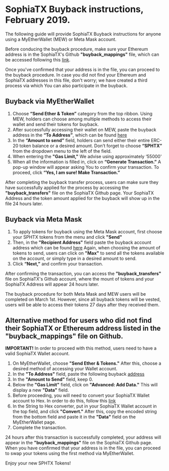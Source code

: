 # SophiaTX Buyback instructions, February 2019.
The following guide will provide SophiaTX Buyback instructions for anyone using a MyEtherWallet (MEW) or Meta Mask account.

Before conducing the buyback procedure, make sure your Ethereum address is in the SophiaTX's Github **"buyback_mappings"** file, which can be accessed following this [link](https://github.com/SophiaTX/BuyBack).

Once you've confirmed that your address is in the file, you can proceed to the buyback procedure. In case you did not find your Ethereum and SophiaTX addresses in this file, don't worry; we have created a third process via which You can also participate in the buyback.

## Buyback via MyEtherWallet

1. Choose **“Send Ether & Token”** category from the top ribbon. Using MEW, holders can choose among multiple methods to access their wallet and send their tokens for buyback. 
2. After successfully accessing their wallet on MEW, paste the buyback address in the **“To Address”**, which can be found [here](https://etherscan.io/address/0xBFEd0249222897bEEaA344b07B98f322f6FcD907)
3. In the **“Amount to send”** field, holders can send either their entire ERC-20 token balance or a desired amount. Don’t forget to choose **“SPHTX”** from the dropdown menu to the left of the field. 
4. When entering the **"Gas Limit,"** We advise using approximately ‘55000'
5. When all the information is filled in, click on **“Generate Transaction.”** A pop-up window will appear asking You to confirm your transaction. To proceed, click **“Yes, I am sure! Make Transaction.”**

After completing the buyback transfer process, users can make sure they have successfully applied for the process by accessing the **"buyback_transfers"** file on the SophiaTX Github page. Your SophiaTX Address and the token amount applied for the buyback will show up in the file 24 hours later.

## Buyback via Meta Mask

1. To apply tokens for buyback using the Meta Mask account, first choose your SPHTX tokens from the menu and click **"Send"**
2. Then, in the **"Recipient Address"** field paste the buyback account address which can be found [here](https://etherscan.io/address/0xBFEd0249222897bEEaA344b07B98f322f6FcD907)
Again, when choosing the amount of tokens to send, users can click on **"Max"** to send all the tokens available on the account, or simply type in a desired amount to send.
3. Click **“Next,”** and confirm your transaction. 
    
After confirming the transaction, you can access the **"buyback_transfers"** file on SophiaTX's Github account, where the mount of tokens and your SophiaTX Address will appear 24 hours later.

The buyback procedure for both Meta Mask and MEW users will be completed on March 1st. However, since all buyback tokens will be vested, users will be able to access their tokens 27 days after they received them.

## Alternative method for users who did not find their SophiaTX or Ethereum address listed in the "buyback_mappings" file on Github.

**IMPORTANT!** In order to proceed with this method, users need to have a valid SophiaTX Wallet account.

1. On MyEtherWallet, choose **"Send Ether & Tokens."** After this, choose a desired method of accessing your Wallet account. 
2. In the **"To Address"** field, paste the following buyback [address](https://etherscan.io/address/0xBFEd0249222897bEEaA344b07B98f322f6FcD907)
3. In the **"Amount to Send"** field, keep 0.
4. Below the **"Gas Limit"** field, click on **"Advanced: Add Data."** This will display a new **"Data"** field. 
5. Before proceeding, you will need to convert your SophiaTX Wallet account to Hex. In order to do this, follow this [link](https://codebeautify.org/string-hex-converter)
6. In the String to Hex converter, put in your SophiaTX Wallet account in the top field, and click **"Convert."** After this, copy the encoded string from the bottom field and paste it in the **"Data"** field on the MyEtherWallet page.
7. Complete the transaction.

24 hours after this transaction is successfully completed, your address will appear in the **"buyback_mappings"** file on the SophiaTX Github page. When you have confirmed that your address is in the file, you can proceed to swap your tokens using the first method via MyEtherWallet. 

Enjoy your new SPHTX Tokens!
